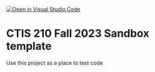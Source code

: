 [![Open in Visual Studio Code](https://classroom.github.com/assets/open-in-vscode-718a45dd9cf7e7f842a935f5ebbe5719a5e09af4491e668f4dbf3b35d5cca122.svg)](https://classroom.github.com/online_ide?assignment_repo_id=11762944&assignment_repo_type=AssignmentRepo)
# CTIS 210 Fall 2023 Sandbox template

Use this project as a place to test code
